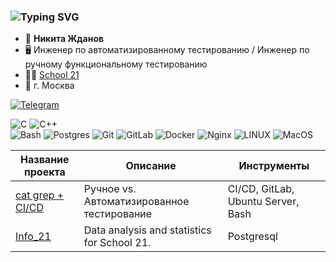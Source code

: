 ### ![Typing SVG](https://readme-typing-svg.herokuapp.com?color=%2336BCF7&lines=Инженер+по+тестированию)


- :bearded_person: **Никита Жданов**
- :desktop_computer: Инженер по автоматизированному тестированию /  Инженер по ручному функциональному тестированию
- :man_student: [School 21](https://21-school.ru/)
- :city_sunrise: г. Москва

[![Telegram](https://img.shields.io/badge/Telegram-2CA5E0?style=for-the-badge&logo=telegram&logoColor=white)](https://t.me/samnaun)

![C](https://img.shields.io/badge/c-%2300599C.svg?style=for-the-badge&logo=c&logoColor=white)
![C++](https://img.shields.io/badge/c++-%2300599C.svg?style=for-the-badge&logo=c%2B%2B&logoColor=white)  
![Bash](https://img.shields.io/badge/bash-%23121011.svg?style=for-the-badge&logo=gnu-bash&logoColor=white)
![Postgres](https://img.shields.io/badge/postgres-%23316192.svg?style=for-the-badge&logo=postgresql&logoColor=white)
![Git](https://img.shields.io/badge/git-%23F05033.svg?style=for-the-badge&logo=git&logoColor=white)
![GitLab](https://img.shields.io/badge/gitlab_CICD-%23181717.svg?style=for-the-badge&logo=gitlab&logoColor=white)
![Docker](https://img.shields.io/badge/Docker-%23D42029.svg?color=blue&style=for-the-badge&logo=Docker&logoColor=white)
![Nginx](https://img.shields.io/badge/nginx-%23009639.svg?style=for-the-badge&logo=nginx&logoColor=white)
![LINUX](https://img.shields.io/badge/Linux-FCC624?style=for-the-badge&logo=linux&logoColor=black)
![MacOS](https://img.shields.io/badge/mac%20os-000000?style=for-the-badge&logo=apple&logoColor=white)

| Название проекта     | Описание | Инструменты |
| ------------- | ------------------------ | ------------------------ |
| [cat grep + CI/CD](https://github.com/MarkLitinskiy/sql-bootcamp) | Ручное vs. Автоматизированное тестирование |  CI/CD, GitLab, Ubuntu Server, Bash |
| [Info_21](https://github.com/MarkLitinskiy/sql-info21) |  Data analysis and statistics for School 21. | Postgresql |
